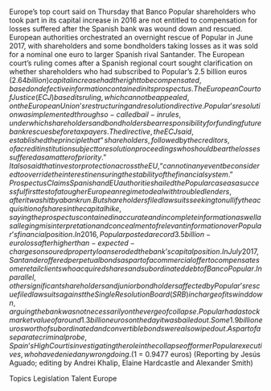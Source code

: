 Europe’s top court said on Thursday that Banco Popular shareholders who took part in its capital increase in 2016 are not entitled to compensation for losses suffered after the Spanish bank was wound down and rescued.
European authorities orchestrated an overnight rescue of Popular in June 2017, with shareholders and some bondholders taking losses as it was sold for a nominal one euro to larger Spanish rival Santander.
The European court’s ruling comes after a Spanish regional court sought clarification on whether shareholders who had subscribed to Popular’s 2.5 billion euros ($2.64 billion) capital increase had the right to be compensated, based on defective information contained in its prospectus.
The European Court of Justice (ECJ) based its ruling, which cannot be appealed, on the European Union’s restructuring and resolution directive.
Popular’s resolution was implemented through so-called bail-in rules, under which shareholders and bondholders bear responsibility for funding future bank rescues before taxpayers.
The directive, the ECJ said, established the principle that “shareholders, followed by the creditors, of a credit institution subject to resolution proceedings who should bear the losses suffered as a matter of priority.”
It also said that investor protection across the EU, “cannot in any event be considered to override the interest in ensuring the stability of the financial system.”
Prospectus Claims
Spanish and EU authorities hailed the Popular case as a successful first test of a tougher European regime to deal with troubled lenders, after it was hit by a bank run.
But shareholders filed lawsuits seeking to nullify the acquisition of shares in the capital hike, saying the prospectus contained inaccurate and incomplete information as well as alleging misinterpretation and concealment of relevant information over Popular’s financial position.
In 2016, Popular posted a record 3.5 billion-euro loss after higher than-expected-charges on soured property loans eroded the bank’s capital position.
In July 2017, Santander offered perpetual bonds as part of a commercial offer to compensate some retail clients who acquired shares and subordinated debt of Banco Popular.
In parallel, other significant shareholders and junior bondholders affected by Popular’s rescue filed lawsuits against the Single Resolution Board (SRB) in charge of its wind down, arguing the bank was not necessarily on the verge of collapse.
Popular had a stock market value of around 1.3 billion euros on the day it was bailed out. Some 1.9 billion euros worth of subordinated and convertible bonds were also wiped out.
As part of a separate criminal probe, Spain’s High Court is investigating the role in the collapse of former Popular executives, who have denied any wrongdoing.
($1 = 0.9477 euros)
(Reporting by Jesús Aguado; editing by Andrei Khalip, Elaine Hardcastle and Alexander Smith)

Topics
Legislation
Talent
Europe
